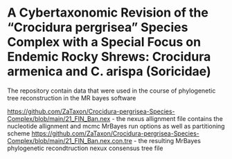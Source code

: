 # A Cybertaxonomic Revision of the “Crocidura pergrisea” Species Complex with a Special Focus on Endemic Rocky Shrews: Crocidura armenica and C. arispa (Soricidae)

The repository contain data that were used in the course of phylogenetic tree reconstruction in the MR bayes software

https://github.com/ZaTaxon/Crocidura-pergrisea-Species-Complex/blob/main/21_FIN_Ban.nex  - the nexus allignment file contains the nucleotide allignment and mcmc MrBayes run options as well as partitioning scheme
https://github.com/ZaTaxon/Crocidura-pergrisea-Species-Complex/blob/main/21_FIN_Ban.nex.con.tre  - the resulting MrBayes phylogenetic recondtruction nexux consensus tree file



